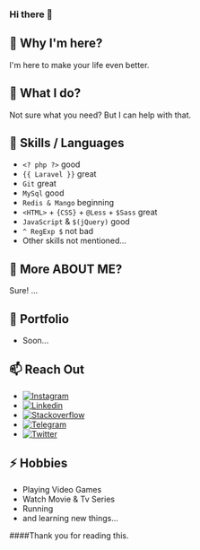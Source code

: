 ### Hi there 👋

<!--
**sirosfakhri/sirosfakhri** is a ✨ _special_ ✨ repository because its `README.md` (this file) appears on your GitHub profile.

Here are some ideas to get you started:

- 🔭 I’m currently working on ...
- 🌱 I’m currently learning ...
- 👯 I’m looking to collaborate on ...
- 🤔 I’m looking for help with ...
- 💬 Ask me about ...
- 📫 How to reach me: ...
- 😄 Pronouns: ...
- ⚡ Fun fact: ...
-->


## 🤔 Why I'm here?
I'm here to make your life even better.

## 🔭 What I do?
 Not sure what you need? But I can help with that.


## 👯 Skills / Languages

- `<? php ?>` good
- `{{ Laravel }}` great 
- `Git` great
- `MySql` good
- `Redis & Mango` beginning
- `<HTML>` + `{CSS}` + `@Less` + `$Sass` great
- `JavaScript` & `$(jQuery)` good
- `^ RegExp $` not bad
- Other skills not mentioned...

## 🤔 More ABOUT ME?
Sure!
...

## 💬 Portfolio

- Soon...


## 📫 Reach Out
- [![Instagram](https://img.shields.io/badge/Instagram-%23E4405F.svg?logo=Instagram&logoColor=white)](https://www.instagram.com/sirosfakhri) 
- [![Linkedin](https://img.shields.io/badge/Linkedin-%23E4405F.svg?logo=Linkedin&logoColor=white)](https://www.linkedin.com/in/sirosfakhri) 
- [![Stackoverflow](https://img.shields.io/badge/Stackoverflow-%23E4405F.svg?logo=Stackoverflow&logoColor=white)](https://stackoverflow.com/users/6252873/siros-fakhri) 
- [![Telegram](https://img.shields.io/badge/Telegram-%231DA1F2.svg?logo=Telegram&logoColor=white)](https://t.me/SirosFakhri)
- [![Twitter](https://img.shields.io/badge/Twitter-%231DA1F2.svg?logo=Twitter&logoColor=white)](https://twitter.com/SirosFakhri)



## ⚡ Hobbies
- Playing Video Games
- Watch Movie & Tv Series
- Running
- and learning new things...


####Thank you for reading this. 
